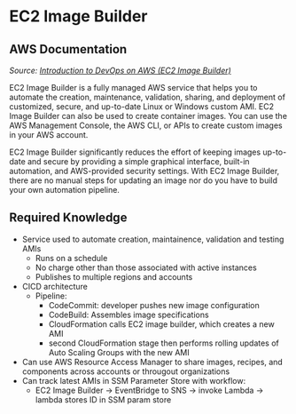 # EC2 Image Builder

## AWS Documentation

*Source: [Introduction to DevOps on AWS (EC2 Image Builder)](https://docs.aws.amazon.com/pdfs/whitepapers/latest/introduction-devops-aws/introduction-devops-aws.pdf#ec2-image-builder)*

EC2 Image Builder is a fully managed AWS service that helps you to automate the creation,
maintenance, validation, sharing, and deployment of customized, secure, and up-to-date Linux or
Windows custom AMI. EC2 Image Builder can also be used to create container images. You can use
the AWS Management Console, the AWS CLI, or APIs to create custom images in your AWS account.

EC2 Image Builder significantly reduces the effort of keeping images up-to-date and secure by
providing a simple graphical interface, built-in automation, and AWS-provided security settings.
With EC2 Image Builder, there are no manual steps for updating an image nor do you have to build
your own automation pipeline.

## Required Knowledge

- Service used to automate creation, maintainence, validation and testing AMIs
    - Runs on a schedule
    - No charge other than those associated with active instances
    - Publishes to multiple regions and accounts
- CICD architecture
    - Pipeline:
        - CodeCommit: developer pushes new image configuration
        - CodeBuild: Assembles image specifications
        - CloudFormation calls EC2 image builder, which creates a new AMI
        - second CloudFormation stage then performs rolling updates of Auto
        Scaling Groups with the new AMI
- Can use AWS Resource Access Manager to share images, recipes, and components across accounts
or througout organizations
- Can track latest AMIs in SSM Parameter Store with workflow:
    - EC2 Image Builder -> EventBridge to SNS -> invoke Lambda -> lambda stores ID in SSM param
    store